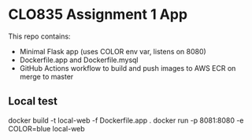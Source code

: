 # CLO835 Assignment 1 App

This repo contains:
- Minimal Flask app (uses COLOR env var, listens on 8080)
- Dockerfile.app and Dockerfile.mysql
- GitHub Actions workflow to build and push images to AWS ECR on merge to master

## Local test
docker build -t local-web -f Dockerfile.app .
docker run -p 8081:8080 -e COLOR=blue local-web
